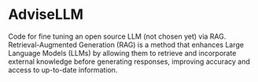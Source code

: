 # AdviseLLM
Code for fine tuning an open source LLM (not chosen yet) via RAG.
Retrieval-Augmented Generation (RAG) is a method that enhances Large Language Models (LLMs) by allowing them to retrieve and incorporate external knowledge before generating responses, improving accuracy and access to up-to-date information.
